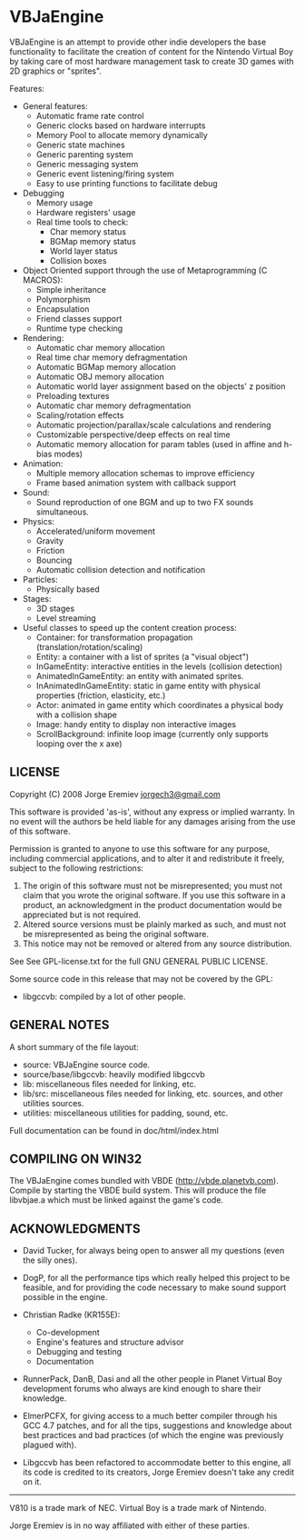 VBJaEngine
==========

VBJaEngine is an attempt to provide other indie developers the base functionality to facilitate the 
creation of content for the Nintendo Virtual Boy by taking care of most hardware management task to create
3D games with 2D graphics or "sprites".

Features:

- General features:
    - Automatic frame rate control
    - Generic clocks based on hardware interrupts
    - Memory Pool to allocate memory dynamically
    - Generic state machines
    - Generic parenting system
    - Generic messaging system
    - Generic event listening/firing system
    - Easy to use printing functions to facilitate debug
- Debugging
    - Memory usage
    - Hardware registers' usage
    - Real time tools to check:
        - Char memory status
        - BGMap memory status
        - World layer status
        - Collision boxes
- Object Oriented support through the use of Metaprogramming (C MACROS):
    - Simple inheritance
    - Polymorphism
    - Encapsulation
    - Friend classes support
    - Runtime type checking
- Rendering:
    - Automatic char memory allocation
    - Real time char memory defragmentation
    - Automatic BGMap memory allocation
    - Automatic OBJ memory allocation
    - Automatic world layer assignment based on the objects' z position
    - Preloading textures
    - Automatic char memory defragmentation
    - Scaling/rotation effects
    - Automatic projection/parallax/scale calculations and rendering
    - Customizable perspective/deep effects on real time
    - Automatic memory allocation for param tables (used in affine and h-bias modes)
- Animation:
    - Multiple memory allocation schemas to improve efficiency
    - Frame based animation system with callback support
- Sound:
    - Sound reproduction of one BGM and up to two FX sounds simultaneous.
- Physics:
    - Accelerated/uniform movement
    - Gravity
    - Friction
    - Bouncing
    - Automatic collision detection and notification
- Particles:
    - Physically based
- Stages:
    - 3D stages
    - Level streaming
- Useful classes to speed up the content creation process:
    - Container: for transformation propagation (translation/rotation/scaling)
    - Entity: a container with a list of sprites (a "visual object")
    - InGameEntity: interactive entities in the levels (collision detection)
    - AnimatedInGameEntity: an entity with animated sprites.
    - InAnimatedInGameEntity: static in game entity with physical properties (friction, elasticity, etc.)
    - Actor: animated in game entity which coordinates a physical body with a collision shape
    - Image: handy entity to display non interactive images
    - ScrollBackground: infinite loop image (currently only supports looping over the x axe)


LICENSE
-------

Copyright (C) 2008 Jorge Eremiev <jorgech3@gmail.com>

This software is provided 'as-is', without any express or implied
warranty. In no event will the authors be held liable for any damages
arising from the use of this software.

Permission is granted to anyone to use this software for any purpose,
including commercial applications, and to alter it and redistribute it
freely, subject to the following restrictions:

1. The origin of this software must not be misrepresented; you must not
   claim that you wrote the original software. If you use this software
   in a product, an acknowledgment in the product documentation would be
   appreciated but is not required.
2. Altered source versions must be plainly marked as such, and must not be
   misrepresented as being the original software.
3. This notice may not be removed or altered from any source distribution.

See See GPL-license.txt for the full GNU GENERAL PUBLIC LICENSE.

Some source code in this release that may not be covered by the GPL:

- libgccvb: compiled by a lot of other people.


GENERAL NOTES
-------------

A short summary of the file layout:

- source: VBJaEngine source code.
- source/base/libgccvb: heavily modified libgccvb
- lib: miscellaneous files needed for linking, etc.
- lib/src: miscellaneous files needed for linking, etc.    sources, and other utilities sources.
- utilities: miscellaneous utilities for padding, sound, etc.

Full documentation can be found in doc/html/index.html


COMPILING ON WIN32
------------------

The VBJaEngine comes bundled with VBDE (http://vbde.planetvb.com). 
Compile by starting the VBDE build system. 
This will produce the file libvbjae.a which must be linked against the game's code.


ACKNOWLEDGMENTS
---------------

- David Tucker, for always being open to answer all my questions (even the silly ones).

- DogP, for all the performance tips which really helped this project to be feasible, and
  for providing the code necessary to make sound support possible in the engine.

- Christian Radke (KR155E):
    * Co-development
    * Engine's features and structure advisor
    * Debugging and testing
    * Documentation

- RunnerPack, DanB, Dasi and all the other people in Planet Virtual Boy development forums
  who always are kind enough to share their knowledge.

- ElmerPCFX, for giving access to a much better compiler through his GCC 4.7 patches, and for all
  the tips, suggestions and knowledge about best practices and bad practices (of which the engine was
  previously plagued with).

- Libgccvb has been refactored to accommodate better to this engine, all its code is credited to
  its creators, Jorge Eremiev doesn't take any credit on it.

---

V810 is a trade mark of NEC.
Virtual Boy is a trade mark of Nintendo.

Jorge Eremiev is in no way affiliated with either of these parties.
